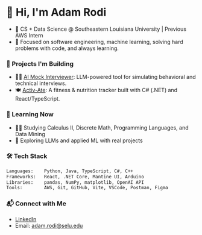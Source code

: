 # 👋 Hi, I'm Adam Rodi

- 🚀 CS + Data Science @ Southeastern Louisiana University | Previous AWS Intern
- 🎯 Focused on software engineering, machine learning, solving hard problems with code, and always learning.


### 🧠 Projects I'm Building
- 🧑‍💻 [AI Mock Interviewer](https://github.com/riyajclgn123/AI-Mock-Interviewer): LLM-powered tool for simulating behavioral and technical interviews.
- 🍽️ [Activ-Ate](https://github.com/adamrodi/activ-ate): A fitness & nutrition tracker built with C# (.NET) and React/TypeScript.


### 🧠 Learning Now
- 🧑‍🏫 Studying Calculus II, Discrete Math, Programming Languages, and Data Mining
- 🧠 Exploring LLMs and applied ML with real projects


### 🛠️ Tech Stack
```txt
Languages:    Python, Java, TypeScript, C#, C++
Frameworks:   React, .NET Core, Mantine UI, Arduino
Libraries:    pandas, NumPy, matplotlib, OpenAI API
Tools:        AWS, Git, GitHub, Vite, VSCode, Postman, Figma
```


### 📬 Connect with Me
- [LinkedIn](https://www.linkedin.com/in/adamrodi/)
- Email: adam.rodi@selu.edu
